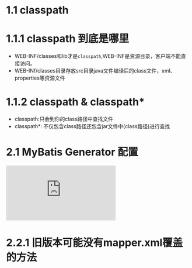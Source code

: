 

# 1.1 classpath

# 1.1.1 classpath 到底是哪里
- WEB-INF/classes和lib才是`classpath`,WEB-INF是资源目录，客户端不能直接访问。
- WEB-INf/classes目录存放src目录java文件编译后的class文件，xml、properties等资源文件

# 1.1.2 classpath & classpath*
- classpath:只会到你的class路径中查找文件
- classpath*: 不仅包含class路径还包含jar文件中(class路径)进行查找





# 2.1 MyBatis Generator 配置

![文档地址](https://mybatis.org/generator/index.html)


# 2.2.1 旧版本可能没有mapper.xml覆盖的方法

